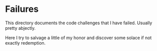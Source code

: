 # Failures
This directory documents the code challenges that I have failed. Usually pretty abjectly.

Here I try to salvage a little of my honor and discover some solace if not exactly redemption.
